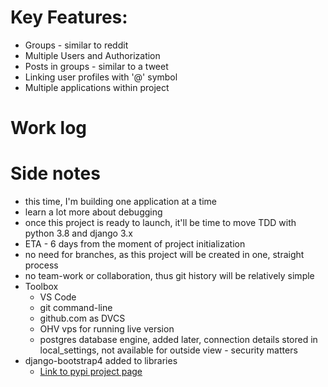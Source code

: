 # Key Features:
+ Groups - similar to reddit
+ Multiple Users and Authorization
+ Posts in groups - similar to a tweet
+ Linking user profiles with '@' symbol
+ Multiple applications within project

# Work log



# Side notes
+ this time, I'm building one application at a time
+ learn a lot more about debugging
+ once this project is ready to launch, it'll be time to move TDD with python 3.8 and django 3.x
+ ETA - 6 days from the moment of project initialization
+ no need for branches, as this project will be created in one, straight process
+ no team-work or collaboration, thus git history will be relatively simple
+ Toolbox
    + VS Code
    + git command-line
    + github.com as DVCS
    + OHV vps for running live version
    + postgres database engine, added later, connection details stored in local_settings, not available for outside view - security matters
+ django-bootstrap4 added to libraries
    + [Link to pypi project page](https://pypi.org/project/django-bootstrap4/)